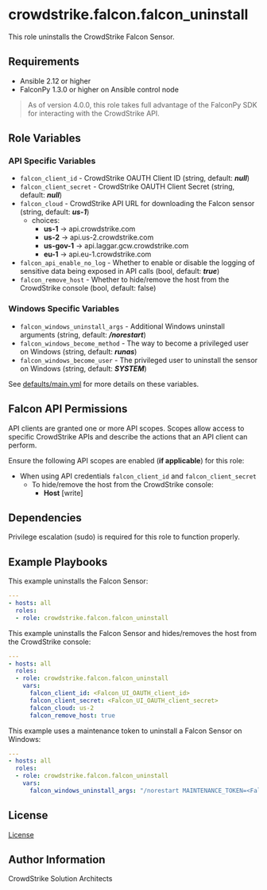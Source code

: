 # crowdstrike.falcon.falcon_uninstall

This role uninstalls the CrowdStrike Falcon Sensor.

## Requirements

- Ansible 2.12 or higher
- FalconPy 1.3.0 or higher on Ansible control node

> As of version 4.0.0, this role takes full advantage of the FalconPy SDK for interacting with the CrowdStrike API.

## Role Variables

### API Specific Variables

- `falcon_client_id` - CrowdStrike OAUTH Client ID (string, default: ***null***)
- `falcon_client_secret` - CrowdStrike OAUTH Client Secret (string, default: ***null***)
- `falcon_cloud` - CrowdStrike API URL for downloading the Falcon sensor (string, default: ***us-1***)
  - choices:
    - **us-1** -> api.crowdstrike.com
    - **us-2** -> api.us-2.crowdstrike.com
    - **us-gov-1** -> api.laggar.gcw.crowdstrike.com
    - **eu-1** -> api.eu-1.crowdstrike.com
- `falcon_api_enable_no_log` - Whether to enable or disable the logging of sensitive data being exposed in API calls (bool, default: ***true***)
- `falcon_remove_host` - Whether to hide/remove the host from the CrowdStrike console (bool, default: false)

### Windows Specific Variables

- `falcon_windows_uninstall_args` - Additional Windows uninstall arguments (string, default: ***/norestart***)
- `falcon_windows_become_method` - The way to become a privileged user on Windows (string, default: ***runas***)
- `falcon_windows_become_user` - The privileged user to uninstall the sensor on Windows (string, default: ***SYSTEM***)

See [defaults/main.yml](defaults/main.yml) for more details on these variables.

## Falcon API Permissions

API clients are granted one or more API scopes. Scopes allow access to specific CrowdStrike APIs and describe the actions that an API client can perform.

Ensure the following API scopes are enabled (**if applicable**) for this role:

- When using API credentials `falcon_client_id` and `falcon_client_secret`
  - To hide/remove the host from the CrowdStrike console:
    - **Host** [write]

## Dependencies

Privilege escalation (sudo) is required for this role to function properly.

## Example Playbooks

This example uninstalls the Falcon Sensor:

```yaml
---
- hosts: all
  roles:
  - role: crowdstrike.falcon.falcon_uninstall
```

This example uninstalls the Falcon Sensor and hides/removes the host from the CrowdStrike console:

```yaml
---
- hosts: all
  roles:
  - role: crowdstrike.falcon.falcon_uninstall
    vars:
      falcon_client_id: <Falcon_UI_OAUTH_client_id>
      falcon_client_secret: <Falcon_UI_OAUTH_client_secret>
      falcon_cloud: us-2
      falcon_remove_host: true
```

This example uses a maintenance token to uninstall a Falcon Sensor on Windows:

```yaml
---
- hosts: all
  roles:
  - role: crowdstrike.falcon.falcon_uninstall
    vars:
      falcon_windows_uninstall_args: "/norestart MAINTENANCE_TOKEN=<Falcon_Maintenance_Token>"
```

## License

[License](https://github.com/crowdstrike/ansible_collection_falcon/blob/main/LICENSE)

## Author Information

CrowdStrike Solution Architects

